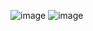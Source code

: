 ![image](https://github.com/user-attachments/assets/115edb51-dd33-4228-a114-9a41632481b5)
![image](https://github.com/user-attachments/assets/8e41c942-80c6-43bf-8da1-fa8e985ab61c)
